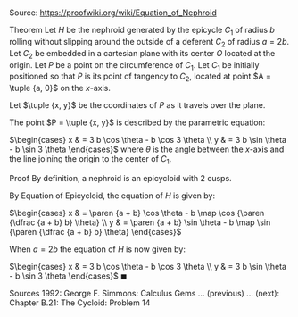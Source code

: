 # 

Source: https://proofwiki.org/wiki/Equation_of_Nephroid

Theorem
Let $H$ be the nephroid generated by the epicycle $C_1$ of radius $b$ rolling without slipping around the outside of a deferent $C_2$ of radius $a = 2 b$.
Let $C_2$ be embedded in a cartesian plane with its center $O$ located at the origin.
Let $P$ be a point on the circumference of $C_1$.
Let $C_1$ be initially positioned so that $P$ is its point of tangency to $C_2$, located at point $A = \tuple {a, 0}$ on the $x$-axis.

Let $\tuple {x, y}$ be the coordinates of $P$ as it travels over the plane.

The point $P = \tuple {x, y}$ is described by the parametric equation:

$\begin{cases} x & = 3 b \cos \theta - b \cos 3 \theta \\ y & = 3 b \sin \theta - b \sin 3 \theta \end{cases}$
where $\theta$ is the angle between the $x$-axis and the line joining the origin to the center of $C_1$.


Proof
By definition, a nephroid is an epicycloid with $2$ cusps.



By Equation of Epicycloid, the equation of $H$ is given by:

$\begin{cases} x & = \paren {a + b} \cos \theta - b \map \cos {\paren {\dfrac {a + b} b} \theta} \\ y & = \paren {a + b} \sin \theta - b \map \sin {\paren {\dfrac {a + b} b} \theta} \end{cases}$

When $a = 2 b$ the equation of $H$ is now given by:

$\begin{cases} x & = 3 b \cos \theta - b \cos 3 \theta \\ y & = 3 b \sin \theta - b \sin 3 \theta \end{cases}$
$\blacksquare$


Sources
1992: George F. Simmons: Calculus Gems ... (previous) ... (next): Chapter $\text {B}.21$: The Cycloid: Problem $14$




